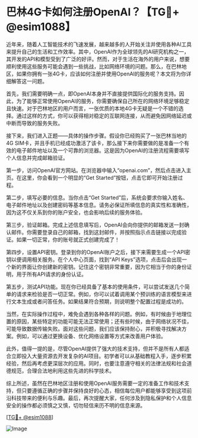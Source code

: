 # 巴林4G卡如何注册OpenAI？【TG💪+ @esim1088】

近年来，随着人工智能技术的飞速发展，越来越多的人开始关注并使用各种AI工具来提升自己的生活和工作效率。其中，OpenAI作为全球领先的AI研究机构之一，其开发的API和模型受到了广泛的好评。然而，对于生活在海外的用户来说，想要顺利使用这些服务可能会遇到一些挑战，比如网络环境的问题。那么，在巴林地区，如果你拥有一张4G卡，应该如何注册并使用OpenAI的服务呢？本文将为你详细解答这一问题。

首先，我们需要明确一点，即OpenAI本身并不直接提供国际化的服务支持。因此，为了能够正常使用OpenAI的服务，你需要确保自己所在的网络环境足够稳定且快速。对于巴林地区的用户而言，一张优质的本地4G卡无疑是一个不错的选择。通过这样的方式，你可以获得相对稳定的互联网连接，从而避免因网络延迟或中断而导致的服务失败。

接下来，我们进入正题——具体的操作步骤。假设你已经购买了一张巴林当地的4G SIM卡，并且手机已经成功激活了该卡，那么接下来你需要做的是准备一个有效的电子邮件地址以及一个可靠的浏览器。这是因为OpenAI的注册流程需要填写个人信息并完成邮箱验证。

第一步，访问OpenAI官方网站。在浏览器中输入“openai.com”，然后点击进入主页。在这里，你会看到一个明显的“Get Started”按钮，点击它即可开始注册过程。

第二步，填写必要的信息。当你点击“Get Started”后，系统会要求你输入姓名、电子邮件地址以及创建密码等基本信息。请务必保证所填信息的真实性和准确性，因为这不仅关系到你的账户安全，也会影响后续的服务体验。

第三步，验证邮箱。完成上述信息填写后，OpenAI会向你提供的邮箱发送一封确认邮件。你需要登录自己的邮箱，找到这封邮件，并按照指示点击链接以完成验证。如果一切正常，你的账号就正式创建完成了！

第四步，设置API密钥。登录到你的OpenAI账户之后，接下来需要生成一个API密钥以便调用相关服务。在个人中心页面，找到“API Keys”选项，点击后会出现一个新的界面让你创建新的密钥。记住这个密钥非常重要，因为它相当于你的身份证明，用于所有API请求的身份认证。

第五步，测试API功能。现在你已经具备了基本的使用条件，可以尝试发送几个简单的请求来检验是否一切正常。例如，你可以试着调用某个预训练的语言模型来进行文本生成或者问答任务。如果结果符合预期，则说明整个配置过程是成功的。

当然，在实际操作过程中，难免会遇到各种各样的问题。例如，有时候由于地理位置的原因，某些特定的功能可能无法正常使用；还有些时候，由于网络状况不佳，可能导致数据传输失败。面对这些问题，我们应该保持耐心，并积极寻找解决方案。例如，可以通过更换设备、优化网络设置等方式来改善用户体验。

此外，值得一提的是，尽管OpenAI提供了强大的技术支持，但并不是所有人都适合立即投入大量资源去开发复杂的AI项目。初学者可以从基础教程入手，逐步积累经验，然后再考虑更深层次的应用。同时，也要注意遵守相关的法律法规和社会道德规范，合理合法地利用这些先进的科学技术。

综上所述，虽然在巴林地区注册和使用OpenAI服务需要一定的准备工作和技术支持，但只要遵循正确的步骤并保持良好的心态，相信每位用户都能够享受到这项前沿科技带来的便利与乐趣。最后，再次提醒大家，任何涉及到隐私保护和个人信息安全的操作都必须慎之又慎，切勿轻信来历不明的信息来源。

[[TG💪+ @esim1088](https://t.me/s/esim1088)]

![Image](https://i.postimg.cc/4NQfJmqS/Snipaste-2025-05-13-00-14-12.png)